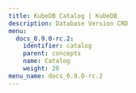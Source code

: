 ```yaml
---
title: KubeDB Catalog | KubeDB
description: Database Version CRD
menu:
  docs_0.9.0-rc.2:
    identifier: catalog
    parent: concepts
    name: Catalog
    weight: 20
menu_name: docs_0.9.0-rc.2
---
```


